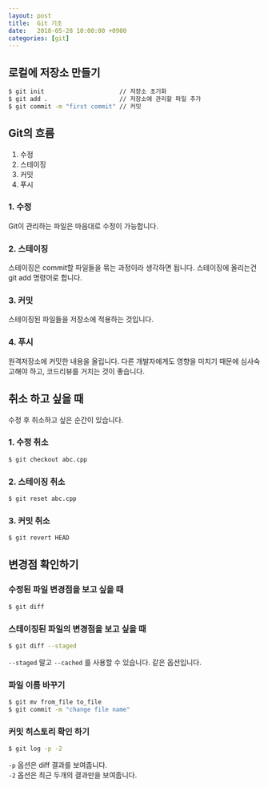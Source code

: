 ```yaml
---
layout: post
title:  Git 기초
date:   2018-05-28 10:00:00 +0900
categories: [git]
---
```


## 로컬에 저장소 만들기

```bash
$ git init                     // 저장소 초기화
$ git add .                    // 저장소에 관리할 파일 추가
$ git commit -m "first commit" // 커밋
```

## Git의 흐름
1. 수정
1. 스테이징
1. 커밋
1. 푸시

### 1. 수정
Git이 관리하는 파일은 마음대로 수정이 가능합니다.

### 2. 스테이징
스테이징은 commit할 파일들을 묶는 과정이라 생각하면 됩니다. 스테이징에 올리는건 git add 명령어로 합니다.

### 3. 커밋
스테이징된 파일들을 저장소에 적용하는 것입니다.

### 4. 푸시
원격저장소에 커밋한 내용을 올립니다. 다른 개발자에게도 영향을 미치기 때문에 심사숙고해야 하고, 코드리뷰를 거치는 것이 좋습니다.

## 취소 하고 싶을 때
수정 후 취소하고 싶은 순간이 있습니다.

### 1. 수정 취소
```bash
$ git checkout abc.cpp
```

### 2. 스테이징 취소
```bash
$ git reset abc.cpp
```

### 3. 커밋 취소
```bash
$ git revert HEAD
```

## 변경점 확인하기

### 수정된 파일 변경점을 보고 싶을 때
```bash
$ git diff
```

### 스테이징된 파일의 변경점을 보고 싶을 때
```bash
$ git diff --staged
```
`--staged` 말고 `--cached` 를 사용할 수 있습니다. 같은 옵션입니다.

### 파일 이름 바꾸기
```bash
$ git mv from_file to_file
$ git commit -m "change file name"
```

### 커밋 히스토리 확인 하기
```bash
$ git log -p -2
```

`-p` 옵션은 diff 결과를 보여줍니다.
<br>`-2` 옵션은 최근 두개의 결과만을 보여줍니다.
